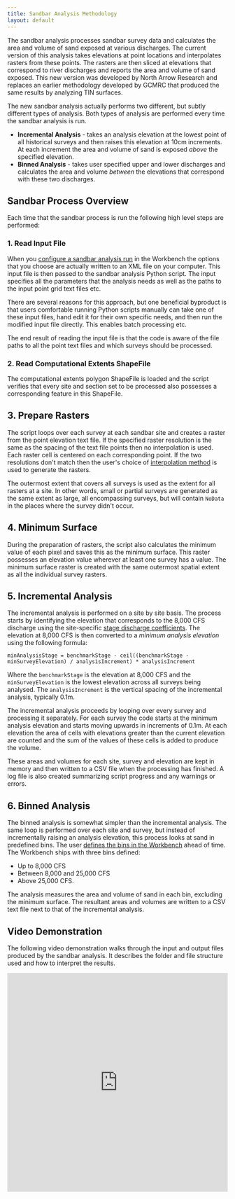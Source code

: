 ```yaml
---
title: Sandbar Analysis Methodology
layout: default
---
```


The sandbar analysis processes sandbar survey data and calculates the area and volume of sand exposed at various discharges. The current version of this analysis takes elevations at point locations and interpolates rasters from these points. The rasters are then sliced at elevations that correspond to river discharges and reports the area and volume of sand exposed. This new version was developed by North Arrow Research and replaces an earlier methodology developed by GCMRC that produced the same results by analyzing TIN surfaces.

The new sandbar analysis actually performs two different, but subtly different types of analysis. Both types of analysis are performed every time the sandbar analysis is run.

* **Incremental Analysis** - takes an analysis elevation at the lowest point of all historical surveys and then raises this elevation at 10cm increments. At each increment the area and volume of sand is exposed *above* the specified elevation.
* **Binned Analysis** - takes user specified upper and lower discharges and calculates the area and volume *between* the elevations that correspond with these two discharges. 

## Sandbar Process Overview

Each time that the sandbar process is run the following high level steps are performed:

### 1. Read Input File

When you [configure a sandbar analysis run](/online_help/sandbar_analysis/sandbar_analysis_run) in the Workbench the options that you choose are actually written to an XML file on your computer. This input file is then passed to the sandbar analysis Python script. The input specifies all the parameters that the analysis needs as well as the paths to the input point grid text files etc.

There are several reasons for this approach, but one beneficial byproduct is that users comfortable running Python scripts manually can take one of these input files, hand edit it for their own specific needs, and then run the modified input file directly. This enables batch processing etc.

The end result of reading the input file is that the code is aware of the file paths to all the point text files and which surveys should be processed.

### 2. Read Computational Extents ShapeFile
The computational extents polygon ShapeFile is loaded and the script verifies that every site and section set to be processed also possesses a corresponding feature in this ShapeFile.

## 3. Prepare Rasters

The script loops over each survey at each sandbar site and creates a raster from the point elevation text file. If the specified raster resolution is the same as the spacing of the text file points then no interpolation is used. Each raster cell is centered on each corresponding point. If the two resolutions don't match then the user's choice of [interpolation method](/technical_reference/interpolation_methods) is used to generate the rasters.

The outermost extent that covers all surveys is used as the extent for all rasters at a site. In other words, small or partial surveys are generated as the same extent as large, all encompassing surveys, but will contain `NoData` in the places where the survey didn't occur.

## 4. Minimum Surface

During the preparation of rasters, the script also calculates the minimum value of each pixel and saves this as the minimum surface. This raster possesses an elevation value wherever at least one survey has a value. The minimum surface raster is created with the same outermost spatial extent as all the individual survey rasters.

## 5. Incremental Analysis

The incremental analysis is performed on a site by site basis. The process starts by identifying the elevation that corresponds to the 8,000 CFS discharge using the site-specific [stage discharge coefficients](/online_help/sandbars/sd_sample). The elevation at 8,000 CFS is then converted to a *minimum analysis elevation* using the following formula:

```
minAnalysisStage = benchmarkStage - ceil((benchmarkStage - minSurveyElevation) / analysisIncrement) * analysisIncrement
```

Where the `benchmarkStage` is the elevation at 8,000 CFS and the `minSurveyElevation` is the lowest elevation across all surveys being analysed. The `analysisIncrement` is the vertical spacing of the incremental analysis, typically 0.1m.

The incremental analysis proceeds by looping over every survey and processing it separately. For each survey the code starts at the minimum analysis elevation and starts moving upwards in increments of 0.1m. At each elevation the area of cells with elevations greater than the current elevation are counted and the sum of the values of these cells is added to produce the volume.

These areas and volumes for each site, survey and elevation are kept in memory and then written to a CSV file when the processing has finished. A log file is also created summarizing script progress and any warnings or errors.

## 6. Binned Analysis

The binned analysis is somewhat simpler than the incremental analysis. The same loop is performed over each site and survey, but instead of incrementally raising an analysis elevation, this process looks at sand in predefined bins. The user [defines the bins in the Workbench](/online_help/views/Managing-Reference-Information) ahead of time. The Workbench ships with three bins defined:

* Up to 8,000 CFS
* Between 8,000 and 25,000 CFS
* Above 25,000 CFS.

The analysis measures the area and volume of sand in each bin, excluding the minimum surface. The resultant areas and volumes are written to a CSV text file next to that of the incremental analysis. 

## Video Demonstration

The following video demonstration walks through the input and output files produced by the sandbar analysis. It describes the folder and file structure used and how to interpret the results.

<iframe width="100%" height="500" src="https://www.youtube.com/embed/iVCHKBjzblQ?si=3bCgCKY34A4" title="YouTube video player" frameborder="0" allowfullscreen></iframe>